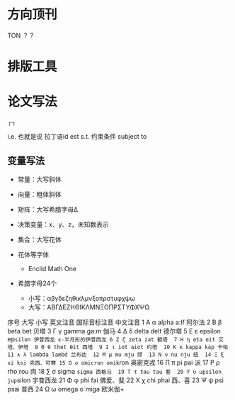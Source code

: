 
# 方向顶刊
TON
？？


# 排版工具


# 论文写法

┌┐

i.e. 也就是说 拉丁语id est
s.t. 约束条件 subject to


## 变量写法
- 常量：大写斜体
- 向量：粗体斜体
- 矩阵：大写希腊字母Δ
- 决策变量：x、y、z，未知数表示
- 集合：大写花体

- 花体等字体
  - Enclid Math One


- 希腊字母24个
  - 小写：αβγδεζηθικλμνξοπρστυφχψω
  - 大写：ΑΒΓΔΕΖΗΘΙΚΛΜΝΞΟΠΡΣΤΥΦΧΨΩ

序号 大写 小写 英文注音 国际音标注音 中文注音 
1 Α α alpha a:lf 阿尔法 
2 Β β beta bet 贝塔 
3 Γ γ gamma ga:m 伽马 
4 Δ δ delta delt 德尔塔 
5 Ε ε epsilon ep`silon 伊普西龙 ϵ-半月形的伊普西龙
6 Ζ ζ zeta zat 截塔 
7 Η η eta eit 艾塔、伊塔 
8 Θ θ thet θit 西塔 
9 Ι ι iot aiot 约塔 
10 Κ κ kappa kap 卡帕 
11 ∧ λ lambda lambd 兰布达 
12 Μ μ mu mju 缪 
13 Ν ν nu nju 纽 
14 Ξ ξ xi ksi 克西、可赛
15 Ο ο omicron omik`ron 奥密克戎 
16 ∏ π pi pai 派 
17 Ρ ρ rho rou 肉 
18 ∑ σ sigma `sigma 西格马 
19 Τ τ tau tau 套 
20 Υ υ upsilon jup`silon 宇普西龙 
21 Φ φ phi fai 佛爱、斐 
22 Χ χ chi phai 西、喜
23 Ψ ψ psi psai 普西 
24 Ω ω omega o`miga 欧米伽+




